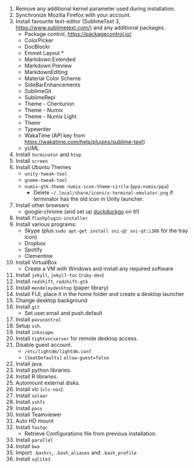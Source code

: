 1. Remove any additional kernel parameter used during installation.
2. Synchronize Mozilla Firefox with your account.
3. Install favourite text-editor (SublimeText 3, https://www.sublimetext.com/) and any additional packages.
	* Package control, https://packagecontrol.io/
	* ColorPicker
	* DocBlockr
	* Emmet
   Layout * 
	* Markdown Extended
	* Markdown Preview
	* MarkdownEditing
    * Material Color Scheme
    * SideBarEnhancements
    * SublimeGit
    * SublimeRepl
    * Theme - Chenturion
    * Theme - Numix
    * Theme - Numix Light
    * Themr
    * Typewriter
    * WakaTime (API key from https://wakatime.com/help/plugins/sublime-text)
    * yUML
4. Install `terminator` and `htop`
5. Install `screen`
6. Install Ubuntu Themes
    * `unity-tweak-tool`
    * `gnome-tweak-tool`
    * `numix-gtk-theme numix-icon-theme-circle` (`ppa:numix/ppa`)
        - Delete `~/.local/share/icons/x-terminal-emulator.png` if terminator has the old icon in Unity launcher.
5. Install other browsers
    * google-chrome (and set up <u>duckduckgo</u> on it!)
6. Install `flashplugin-installer`
7. Install various programs:
    * Skype (plus `sudo apt-get install sni-qt sni-qt:i386` for the tray icon)
    * Dropbox
    * Spotify
    * Clementine
8. Install VirtualBox
    * Create a VM with Windows and install any required software
9. Install `jekyll`, `jekyll-toc` (`ruby-dev`)
10. Install `redshift`, `redshift-gtk`
11. Install `mendeleydesktop` (paper library)
12. Install FIJI, place it in the home folder and create a desktop launcher
13. Change desktop background
14. Install `git` 
    * Set user.email and push.default
15. Install `pavucontrol` 
16. Setup `ssh`.
17. Install `inkscape`.
18. Install `tightvncserver` for remote desktop access.
19. Disable guest account.
    * `/etc/lightdm/lightdm.conf`
    * `[SeatDefaults]`  `allow-guest=false`
20. Install java.
21. Install python libraries.
22. Install R libraries.
23. Automount external disks.
24. Install vlc (`vlc-nox`).
25. Install `solaar`
26. Install `sshfs`
27. Install `pass` 
28. Install Teamviewer
29. Auto HD mount
30. Install `fastqc`
    * Retrieve Configurations file from previous installation.
31. Install `parallel` 
32. Install `bwa` 
33. Import `.bashrc`, `.bash_aliases` and `.bash_profile`
34. Install `sqlite3`